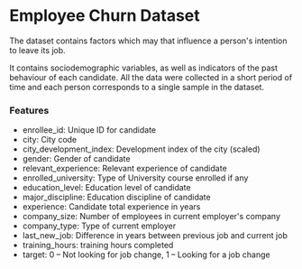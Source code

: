 # Employee Churn Dataset
The dataset contains factors which may that influence a person's intention to leave its job.

It contains sociodemographic variables, as well as indicators of the past behaviour of each candidate.
All the data were collected in a short period of time and each person corresponds to a single sample in the dataset.

### Features

- enrollee_id: Unique ID for candidate
- city: City code
- city_development_index: Development index of the city (scaled)
- gender: Gender of candidate
- relevant_experience: Relevant experience of candidate
- enrolled_university: Type of University course enrolled if any
- education_level: Education level of candidate
- major_discipline: Education discipline of candidate
- experience: Candidate total experience in years
- company_size: Number of employees in current employer's company
- company_type: Type of current employer
- last_new_job: Difference in years between previous job and current job
- training_hours: training hours completed
- target: 0 – Not looking for job change, 1 – Looking for a job change
